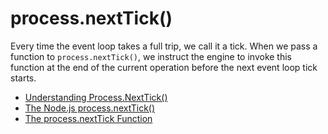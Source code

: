 # process.nextTick()

Every time the event loop takes a full trip, we call it a tick. When we pass a function to `process.nextTick()`, we instruct the engine to invoke this function at the end of the current operation before the next event loop tick starts.

- [Understanding Process.NextTick()](https://nodejs.dev/en/learn/understanding-processnexttick/)
- [The Node.js process.nextTick()](https://nodejs.org/en/docs/guides/event-loop-timers-and-nexttick/)
- [The process.nextTick Function](https://www.youtube.com/watch?v=-niA5XOlCWI)
